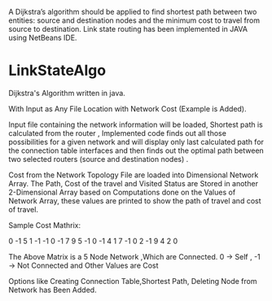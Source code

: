 A Dijkstra’s algorithm should be applied to find shortest path between two entities: source and destination nodes and the minimum cost to travel from source to destination. Link state routing has been implemented in JAVA using NetBeans IDE.


# LinkStateAlgo
Dijkstra's Algorithm written in java.

With Input as Any File Location with Network Cost
(Example is Added).

Input file containing the network information will be loaded, Shortest path is calculated from the router , Implemented code finds out all those possibilities for a given network and will display only last calculated path for the connection table interfaces and then finds out the optimal path between two selected routers (source and destination nodes) .

Cost from the Network Topology File are loaded into Dimensional Network Array. The Path, Cost of the travel and Visited Status are Stored in another 2-Dimensional Array based on Computations done on the Values of Network Array, these values are printed to show the path of travel and cost of travel.


Sample Cost Mathrix:

0 -1 5 1 -1
-1 0 -1 7 9
5 -1 0 -1 4
1 7 -1 0 2
-1 9 4 2 0

The Above Matrix is a 5 Node Network ,Which are Connected.
0 -> Self , -1 -> Not Connected and Other Values are Cost

Options like Creating Connection Table,Shortest Path, Deleting Node from Network has Been Added.

